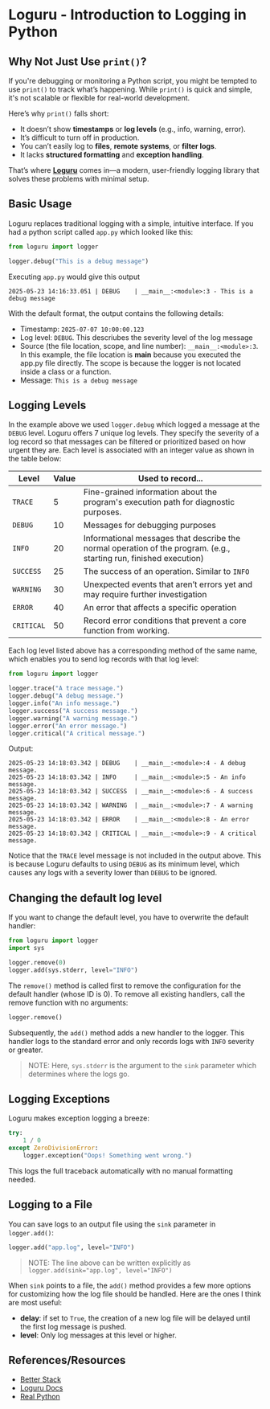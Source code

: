 # Loguru - Introduction to Logging in Python

## Why Not Just Use `print()`?

If you're debugging or monitoring a Python script, you might be tempted to use `print()` to track what’s happening. While `print()` is quick and simple, it's not scalable or flexible for real-world development.

Here’s why `print()` falls short:
- It doesn’t show **timestamps** or **log levels** (e.g., info, warning, error).
- It’s difficult to turn off in production.
- You can’t easily log to **files**, **remote systems**, or **filter logs**.
- It lacks **structured formatting** and **exception handling**.

That’s where **[Loguru](https://github.com/Delgan/loguru)** comes in—a modern, user-friendly logging library that solves these problems with minimal setup.

## Basic Usage
Loguru replaces traditional logging with a simple, intuitive interface.
If you had a python script called `app.py` which looked like this:

```python
from loguru import logger

logger.debug("This is a debug message")
```

Executing `app.py` would give this output
```
2025-05-23 14:16:33.051 | DEBUG    | __main__:<module>:3 - This is a debug message
```

With the default format, the output contains the following details:
- Timestamp: `2025-07-07 10:00:00.123`
- Log level: `DEBUG`. This descriubes the severity level of the log message
- Source (the file location, scope, and line number): `__main__:<module>:3`. In this example, the file location is __main__ because you executed the app.py file directly. The scope is <module> because the logger is not located inside a class or a function.
- Message: `This is a debug message`

## Logging Levels

In the example above we used `logger.debug` which logged a message at the `DEBUG` level. Loguru offers 7 unique log levels.
They specify the severity of a log record so that messages can be filtered or prioritized based on how urgent they are. Each level is associated with an integer value as shown in the table below:

| Level      | Value | Used to record...                                                                                                  |
| ---------- | ------|------------------------------------------------------------------------------------------------------------------- |
| `TRACE`    | 5     | Fine-grained information about the program's execution path for diagnostic purposes.                               |
| `DEBUG`    | 10    | Messages for debugging purposes                                                                                    |
| `INFO`     | 20    | Informational messages that describe the normal operation of the program. (e.g., starting run, finished execution) |
| `SUCCESS`  | 25    | The success of an operation. Similar to `INFO`                                                                     |
| `WARNING`  | 30    | Unexpected events that aren’t errors yet and may require further investigation                                     |
| `ERROR`    | 40    | An error that affects a specific operation                                                                         |
| `CRITICAL` | 50    | Record error conditions that prevent a core function from working.                                                 |

Each log level listed above has a corresponding method of the same name, which enables you to send log records with that log level:

```python
from loguru import logger

logger.trace("A trace message.")
logger.debug("A debug message.")
logger.info("An info message.")
logger.success("A success message.")
logger.warning("A warning message.")
logger.error("An error message.")
logger.critical("A critical message.")
```

Output:
```
2025-05-23 14:18:03.342 | DEBUG    | __main__:<module>:4 - A debug message.
2025-05-23 14:18:03.342 | INFO     | __main__:<module>:5 - An info message.
2025-05-23 14:18:03.342 | SUCCESS  | __main__:<module>:6 - A success message.
2025-05-23 14:18:03.342 | WARNING  | __main__:<module>:7 - A warning message.
2025-05-23 14:18:03.342 | ERROR    | __main__:<module>:8 - An error message.
2025-05-23 14:18:03.342 | CRITICAL | __main__:<module>:9 - A critical message.
```

Notice that the `TRACE` level message is not included in the output above. This is because Loguru defaults to using `DEBUG` as its minimum level, which causes any logs with a severity lower than `DEBUG` to be ignored.

## Changing the default log level

If you want to change the default level, you have to overwrite the default handler:

```python
from loguru import logger
import sys

logger.remove(0)
logger.add(sys.stderr, level="INFO")
```

The `remove()` method is called first to remove the configuration for the default handler (whose ID is 0). To remove all existing handlers, call the remove function with no arguments:

```python
logger.remove()
```

Subsequently, the `add()` method adds a new handler to the logger. This handler logs to the standard error and only records logs with `INFO` severity or greater.

> NOTE: Here, `sys.stderr` is the argument to the `sink` parameter which determines where the logs go.

## Logging Exceptions

Loguru makes exception logging a breeze:

```python
try:
    1 / 0
except ZeroDivisionError:
    logger.exception("Oops! Something went wrong.")
```

This logs the full traceback automatically with no manual formatting needed.

## Logging to a File

You can save logs to an output file using the `sink` parameter in `logger.add()`:

```python
logger.add("app.log", level="INFO")
```
> NOTE: The line above can be written explicitly as `logger.add(sink="app.log", level="INFO")`

When `sink` points to a file, the `add()` method provides a few more options for customizing how the log file should be handled.
Here are the ones I think are most useful:

* **delay**: if set to `True`, the creation of a new log file will be delayed until the first log message is pushed.
* **level**: Only log messages at this level or higher.


## References/Resources
- [Better Stack](https://betterstack.com/community/guides/logging/loguru/)
- [Loguru Docs](https://loguru.readthedocs.io/en/stable/overview.html)
- [Real Python](https://realpython.com/python-loguru/)